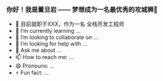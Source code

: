 ### 你好！我是董旦岩 —— 梦想成为一名最优秀的攻城狮🦁

- 🔭 目前就职于XXX，作为一名 全栈开发工程师
- 🌱 I’m currently learning ...
- 👯 I’m looking to collaborate on ...
- 🤔 I’m looking for help with ...
- 💬 Ask me about ...
- 📫 How to reach me: ...
- 😄 Pronouns: ...
- ⚡ Fun fact: ...

